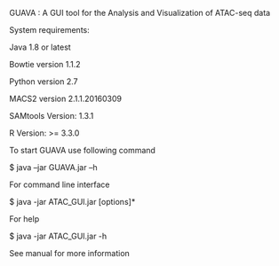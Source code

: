 GUAVA : A GUI tool for the Analysis and Visualization of ATAC-seq data


System requirements:

  Java 1.8 or latest
  
  Bowtie version 1.1.2
  
  Python version 2.7
  
  MACS2 version 2.1.1.20160309
  
  SAMtools Version: 1.3.1
  
  R Version: >= 3.3.0
  
  

To start GUAVA use following command

  $	java –jar GUAVA.jar –h



For command line interface

  $ java -jar ATAC_GUI.jar [options]*
  
  
  
For help

  $ java -jar ATAC_GUI.jar -h 


See manual for more information
